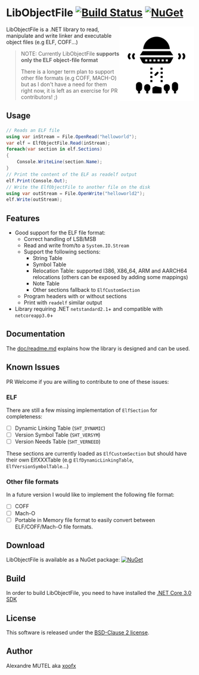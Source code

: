 # LibObjectFile [![Build Status](https://github.com/xoofx/LibObjectFile/workflows/ci/badge.svg)](https://github.com/xoofx/LibObjectFile/actions) [![NuGet](https://img.shields.io/nuget/v/LibObjectFile.svg)](https://www.nuget.org/packages/LibObjectFile/)

<img align="right" width="200px" height="200px" src="img/libobjectfile.png">

LibObjectFile is a .NET library to read, manipulate and write linker and executable object files (e.g ELF, COFF...)

> NOTE: Currently LibObjectFile **supports only the ELF object-file format**
>
> There is a longer term plan to support other file formats (e.g COFF, MACH-O) but as I don't 
> have a need for them right now, it is left as an exercise for PR contributors! ;)

## Usage

```C#
// Reads an ELF file
using var inStream = File.OpenRead("helloworld");
var elf = ElfObjectFile.Read(inStream);
foreach(var section in elf.Sections)
{
    Console.WriteLine(section.Name);
}
// Print the content of the ELF as readelf output
elf.Print(Console.Out);
// Write the ElfObjectFile to another file on the disk
using var outStream = File.OpenWrite("helloworld2");
elf.Write(outStream);
```

## Features
- Good support for the ELF file format:
  - Correct handling of LSB/MSB
  - Read and write from/to a `System.IO.Stream`
  - Support the following sections: 
    - String Table
    - Symbol Table
    - Relocation Table: supported I386, X86_64, ARM and AARCH64 relocations (others can be exposed by adding some mappings)
    - Note Table
    - Other sections fallback to `ElfCustomSection`
  - Program headers with or without sections
  - Print with `readelf` similar output
- Library requiring .NET `netstandard2.1`+ and compatible with `netcoreapp3.0`+

## Documentation

The [doc/readme.md](doc/readme.md) explains how the library is designed and can be used.

## Known Issues

PR Welcome if you are willing to contribute to one of these issues:

### ELF
There are still a few missing implementation of `ElfSection` for completeness:

- [ ] Dynamic Linking Table (`SHT_DYNAMIC`)
- [ ] Version Symbol Table (`SHT_VERSYM`)
- [ ] Version Needs Table (`SHT_VERNEED`)

These sections are currently loaded as `ElfCustomSection` but should have their own ElfXXXTable (e.g `ElfDynamicLinkingTable`, `ElfVersionSymbolTable`...)

### Other file formats
In a future version I would like to implement the following file format:

- [ ] COFF
- [ ] Mach-O
- [ ] Portable in Memory file format to easily convert between ELF/COFF/Mach-O file formats.

## Download

LibObjectFile is available as a NuGet package: [![NuGet](https://img.shields.io/nuget/v/LibObjectFile.svg)](https://www.nuget.org/packages/LibObjectFile/)

## Build

In order to build LibObjectFile, you need to have installed the [.NET Core 3.0 SDK](https://www.microsoft.com/net/core)

## License

This software is released under the [BSD-Clause 2 license](https://github.com/lunet-io/markdig/blob/master/license.txt).

## Author

Alexandre MUTEL aka [xoofx](http://xoofx.com)
